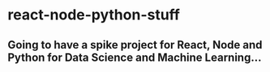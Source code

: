 # react-node-python-stuff

## Going to have a spike project for React, Node and Python for Data Science and Machine Learning...
